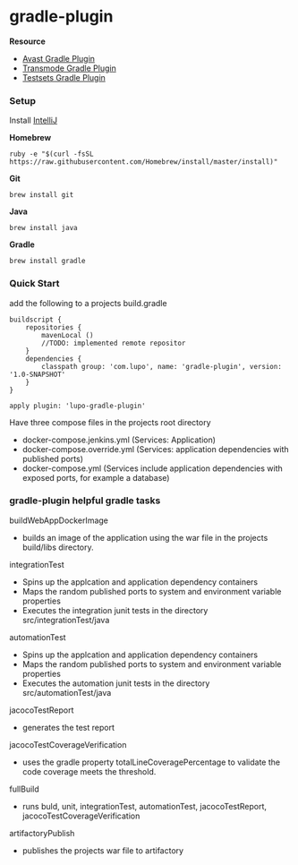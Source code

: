 # gradle-plugin

**Resource** 
- [Avast Gradle Plugin](https://github.com/avast/gradle-docker-compose-plugin)  
- [Transmode Gradle Plugin](https://github.com/Transmode/gradle-docker)
- [Testsets Gradle Plugin](https://github.com/unbroken-dome/gradle-testsets-plugin)

### Setup

Install [IntelliJ](https://www.jetbrains.com/idea/download)

**Homebrew**
```
ruby -e "$(curl -fsSL https://raw.githubusercontent.com/Homebrew/install/master/install)"
```
**Git**
```
brew install git
```
**Java**
```
brew install java
```
**Gradle**
```
brew install gradle
```
### Quick Start
add the following to a projects build.gradle
```
buildscript {
    repositories {
        mavenLocal ()
        //TODO: implemented remote repositor
    }
    dependencies {
        classpath group: 'com.lupo', name: 'gradle-plugin', version: '1.0-SNAPSHOT'
    }
}

apply plugin: 'lupo-gradle-plugin'
```
Have three compose files in the projects root directory
- docker-compose.jenkins.yml (Services: Application)
- docker-compose.override.yml (Services: application dependencies with published ports)
- docker-compose.yml (Services include application dependencies with exposed ports, for example a database)

### gradle-plugin helpful gradle tasks
buildWebAppDockerImage
- builds an image of the application using the war file in the projects build/libs directory.

integrationTest
- Spins up the applcation and application dependency containers 
- Maps the random published ports to system and environment variable properties
- Executes the integration junit tests in the directory src/integrationTest/java

automationTest
- Spins up the applcation and application dependency containers 
- Maps the random published ports to system and environment variable properties
- Executes the automation junit tests in the directory src/automationTest/java

jacocoTestReport
- generates the test report

jacocoTestCoverageVerification
- uses the gradle property totalLineCoveragePercentage to validate the code coverage meets the threshold.

fullBuild
- runs buld, unit, integrationTest, automationTest, jacocoTestReport, jacocoTestCoverageVerification

artifactoryPublish
- publishes the projects war file to artifactory
